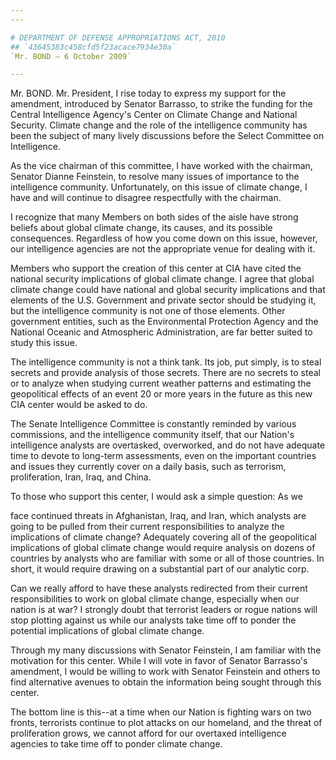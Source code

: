 ```yaml
---
---

# DEPARTMENT OF DEFENSE APPROPRIATIONS ACT, 2010
## `43645383c458cfd5f23acace7934e30a`
`Mr. BOND — 6 October 2009`

---
```



Mr. BOND. Mr. President, I rise today to express my support for the 
amendment, introduced by Senator Barrasso, to strike the funding for 
the Central Intelligence Agency's Center on Climate Change and National 
Security. Climate change and the role of the intelligence community has 
been the subject of many lively discussions before the Select Committee 
on Intelligence.

As the vice chairman of this committee, I have worked with the 
chairman, Senator Dianne Feinstein, to resolve many issues of 
importance to the intelligence community. Unfortunately, on this issue 
of climate change, I have and will continue to disagree respectfully 
with the chairman.

I recognize that many Members on both sides of the aisle have strong 
beliefs about global climate change, its causes, and its possible 
consequences. Regardless of how you come down on this issue, however, 
our intelligence agencies are not the appropriate venue for dealing 
with it.

Members who support the creation of this center at CIA have cited the 
national security implications of global climate change. I agree that 
global climate change could have national and global security 
implications and that elements of the U.S. Government and private 
sector should be studying it, but the intelligence community is not one 
of those elements. Other government entities, such as the Environmental 
Protection Agency and the National Oceanic and Atmospheric 
Administration, are far better suited to study this issue.

The intelligence community is not a think tank. Its job, put simply, 
is to steal secrets and provide analysis of those secrets. There are no 
secrets to steal or to analyze when studying current weather patterns 
and estimating the geopolitical effects of an event 20 or more years in 
the future as this new CIA center would be asked to do.

The Senate Intelligence Committee is constantly reminded by various 
commissions, and the intelligence community itself, that our Nation's 
intelligence analysts are overtasked, overworked, and do not have 
adequate time to devote to long-term assessments, even on the important 
countries and issues they currently cover on a daily basis, such as 
terrorism, proliferation, Iran, Iraq, and China.

To those who support this center, I would ask a simple question: As 
we


face continued threats in Afghanistan, Iraq, and Iran, which analysts 
are going to be pulled from their current responsibilities to analyze 
the implications of climate change? Adequately covering all of the 
geopolitical implications of global climate change would require 
analysis on dozens of countries by analysts who are familiar with some 
or all of those countries. In short, it would require drawing on a 
substantial part of our analytic corp.

Can we really afford to have these analysts redirected from their 
current responsibilities to work on global climate change, especially 
when our nation is at war? I strongly doubt that terrorist leaders or 
rogue nations will stop plotting against us while our analysts take 
time off to ponder the potential implications of global climate change.

Through my many discussions with Senator Feinstein, I am familiar 
with the motivation for this center. While I will vote in favor of 
Senator Barrasso's amendment, I would be willing to work with Senator 
Feinstein and others to find alternative avenues to obtain the 
information being sought through this center.

The bottom line is this--at a time when our Nation is fighting wars 
on two fronts, terrorists continue to plot attacks on our homeland, and 
the threat of proliferation grows, we cannot afford for our overtaxed 
intelligence agencies to take time off to ponder climate change.